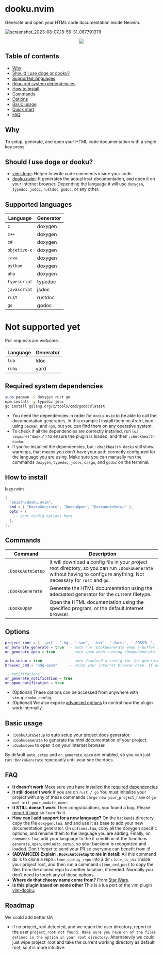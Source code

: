 # dooku.nvim
Generate and open your HTML code documentation inside Neovim.

![screenshot_2023-08-07_18-56-31_067791379](https://github.com/Zeioth/dooku.nvim/assets/3357792/6e601100-7886-43d3-b15d-f104c2329974)
<div align="center">
  <a href="https://discord.gg/ymcMaSnq7d" rel="nofollow">
      <img src="https://img.shields.io/discord/1121138836525813760?color=azure&labelColor=6DC2A4&logo=discord&logoColor=black&label=Join the discord server&style=for-the-badge" data-canonical-src="https://img.shields.io/discord/1121138836525813760">
    </a>
</div>

## Table of contents

- [Why](#why)
- [Should I use doge or dooku?](#should-i-use-doge-or-dooku)
- [Supported languages](#supported-languages)
- [Required system dependencies](#required-system-dependencies)
- [How to install](#how-to-install)
- [Commands](#commands)
- [Options](#options)
- [Basic usage](#basic-usage)
- [Quick start](#quick-start)
- [FAQ](#faq)

## Why
To setup, generate, and open your HTML code documentation with a single key press.

## Should I use doge or dooku?

* [vim-doge](https://github.com/kkoomen/vim-doge): Helper to write code comments inside your code.
* [dooku.nvim](https://github.com/Zeioth/dooku.nvim): It generates the actual `html` documentation, and open it on your internet browser. Depending the language it will use `doxygen`, `typedoc`, `jsdoc`, `rustdoc`, `godoc`, or any other.

## Supported languages 

| Language | Generator |
|--|--|
| `c` | doxygen |
| `c++` | doxygen |
| `c# `| doxygen |
| `objetive-c` | doxygen |
| `java` | doxygen | 
| `python` | doxygen |
| `php` | doxygen |
| `typescript` | typedoc |
| `javascript` | jsdoc |
| `rust` | rustdoc |
| `go`| godoc |

# Not supported yet
Pull requests are welcome.

| Language | Generator |
|--|--|
| `lua` | ldoc |
| `ruby` | yard |

## Required system dependencies
```sh
sudo pacman -S doxygen rust go
npm install -g typedoc jdoc
go install golang.org/x/tools/cmd/godoc@latest
```

* You need the dependencies in order for `dooku.nvim` to be able to call the documentation generators. In this example I install them on Arch Linux using `pacman`, and `npm`, but you can find them on any operative system.
* To check if all the dependencies are correctly installed, run `lua require("dooku")` to ensure the plugin is loaded, and then `:checkhealth dooku`. 
* If you've installed the dependencies, but `:checkhealth dooku` still show warnings, that means you don't have your path correctly configured for the language you are using. Make sure you can manually run the commands `doxygen`, `typedoc`, `jsdoc`, `cargo`, and `godoc` on the terminal.

## How to install
lazy.nvim
```lua
{
  "Zeioth/dooku.nvim",
  cmd = { "DookuGenerate", "DookuOpen", "DookuAutoSetup" },
  opts = {
    -- your config options here
  },
},

```

## Commands
| Command | Description|
|--|--|
| `:DookuAutoSetup` | It will download a config file in your project root directory, so you can run `:DookuGenerate` without having to configure anything. Not necessary for `rust` and `go`. |
| `:DookuGenerate` | Generate the HTML documentation using the adecuated generator for the current filetype. |
| `:DookuOpen` | Open the HTML documentation using the specified program, or the default internet browser. |

## Options
```lua
project_root = { '.git', '.hg', '.svn', '.bzr', '_darcs', '_FOSSIL_', '.fslckout' } -- when one of these files is found, consider the directory the project root. Search starts from the current buffer.
on_bufwrite_generate = true  -- auto run :DookuGenerate when a buffer is written.
on_generate_open = true      -- auto open when running :DookuGenerate. This options is not triggered by on_bufwrite_generate.

auto_setup = true            -- auto download a config for the generator if it doesn't exist in the project.
browser_cmd = "xdg-open"     -- write your internet browser here. If unset, it will attempt to detect it automatically.

-- notifications
on_generate_notification = true
on_open_notification = true
```

* (Optional) These options can be accessed from anywhere with `vim.g.dooku_config`.
* (Optional) We also expose [advanced options](https://github.com/Zeioth/dooku.nvim/wiki/advanced_options) to control how the plugin work internally.

## Basic usage
* `:DookuAutoSetup` to auto setup your project docs generator.
* `:DookuGenerate` to generate the html documentation of your project.
* `:DookuOpen` to open it on your internet browser. 

By default `auto_setup` and `on_generate_open` are enabled, so you can just run `:DookuGenerate` repeteadly until your see the docs.

## FAQ
* **It doesn't work** Make sure you have installed the [required dependencies](https://github.com/Zeioth/dooku.nvim/edit/main/README.md#required-dependencies)
* **It still doesn't work** If you are on `rust / go` You must initialize your project with any of these commands `cargo new your_project_name` or `go mod init your_module_name`.
* **It STILL doesn't work** Then congratulations, you found a bug. Please [report it here](https://github.com/Zeioth/dooku.nvim/issues) so I can fix it.
* **How can I add support for a new language?** On the `backends` directory, copy the file `doxygen.lua`, and and use it as base to add your new documentation generator. On `options.lua`, copy all the doxygen specific options, and rename them to the language you are adding. Finally, on `commands.lua`, add your language to the if condition of the functions `generate`, `open`, and `auto_setup`, so your backend is recognized and loaded. Don't forget to send your PR so everyone can benefit from it!
* **(ADVANCED) Explain `:DookuAutoSetup` to me in detail**: All this command do is to clone a repo `clone_config_repo` into a dir `clone_to_dir` inside your project root, and then run a command `clone_cmd_post` to copy the files from the cloned repo to another location, if needed. Normally you don't need to touch any of these options.
* **Where do that cheesy name come from?** From [Star Wars](https://starwars.fandom.com/wiki/Dooku).
* **Is this plugin based on some other** This is a lua port of the vim plugin [vim-dooku](https://github.com/Zeioth/vim-dooku).

## Roadmap
We could add better QA

* If no project_root detected, and we reach the user directory, report to the user `project_root not found. Make sure you have on of the files defined in the option in your root directory`. Alternatevily we could just wipe project_root and take the current working directory as default root, so it is more intuitive.

